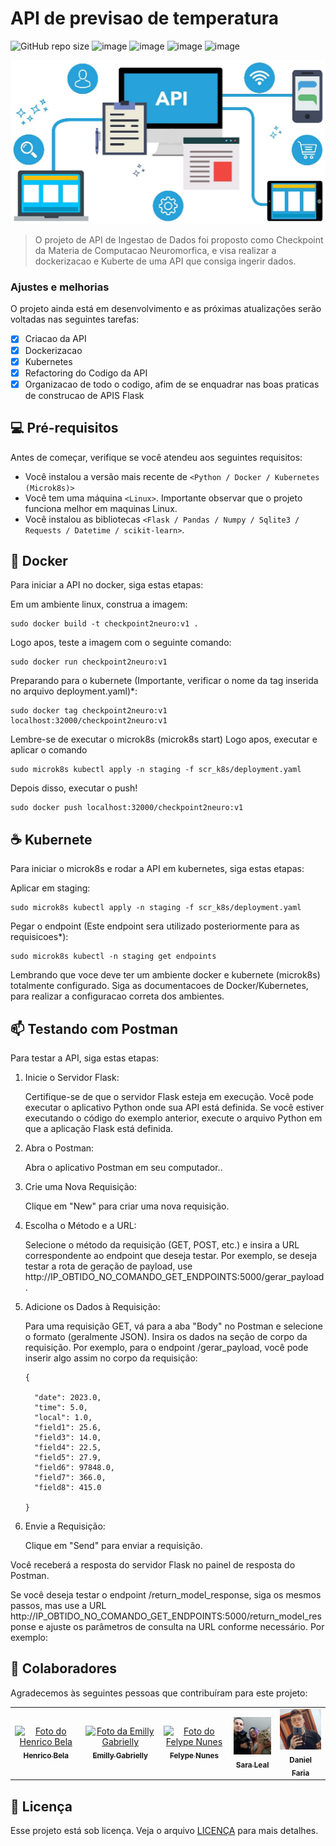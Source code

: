 # API de previsao de temperatura

![GitHub repo size](https://img.shields.io/github/repo-size/iuricode/README-template?style=for-the-badge)
![image](https://img.shields.io/badge/Python-3776AB?style=for-the-badge&logo=python&logoColor=white)
![image](https://img.shields.io/badge/Kubernetes-326DE6?style=for-the-badge&logo=kubernetes&logoColor=white)
![image](https://img.shields.io/badge/Docker-2496ED?style=for-the-badge&logo=docker&logoColor=white)
![image](https://img.shields.io/badge/Flask-000000?style=for-the-badge&logo=flask&logoColor=white)

<img src="imgs/imagem.png" alt="API">

> O projeto de API de Ingestao de Dados foi proposto como Checkpoint da Materia de Computacao Neuromorfica, e visa realizar a dockerizacao e Kuberte de uma API que consiga ingerir dados.

### Ajustes e melhorias

O projeto ainda está em desenvolvimento e as próximas atualizações serão voltadas nas seguintes tarefas:

- [x] Criacao da API
- [x] Dockerizacao
- [x] Kubernetes
- [x] Refactoring do Codigo da API
- [x] Organizacao de todo o codigo, afim de se enquadrar nas boas praticas de construcao de APIS Flask

## 💻 Pré-requisitos

Antes de começar, verifique se você atendeu aos seguintes requisitos:

* Você instalou a versão mais recente de `<Python / Docker / Kubernetes (Microk8s)>`
* Você tem uma máquina `<Linux>`. Importante observar que o projeto funciona melhor em maquinas Linux.
* Você instalou as bibliotecas `<Flask / Pandas / Numpy / Sqlite3 / Requests / Datetime / scikit-learn>`.

## 🚀 Docker

Para iniciar a API no docker, siga estas etapas:

Em um ambiente linux, construa a imagem:
```
sudo docker build -t checkpoint2neuro:v1 .
```

Logo apos, teste a imagem com o seguinte comando:
```
sudo docker run checkpoint2neuro:v1
```

Preparando para o kubernete (Importante, verificar o nome da tag inserida no arquivo deployment.yaml)*:
```
sudo docker tag checkpoint2neuro:v1 localhost:32000/checkpoint2neuro:v1
```

Lembre-se de executar o microk8s (microk8s start)
Logo apos, executar e aplicar o comando 

```
sudo microk8s kubectl apply -n staging -f scr_k8s/deployment.yaml
```

Depois disso, executar o push!
```
sudo docker push localhost:32000/checkpoint2neuro:v1
```



## ☕ Kubernete

Para iniciar o microk8s e rodar a API em kubernetes, siga estas etapas:

Aplicar em staging:
```
sudo microk8s kubectl apply -n staging -f scr_k8s/deployment.yaml
```

Pegar o endpoint (Este endpoint sera utilizado posteriormente para as requisicoes*):
```
sudo microk8s kubectl -n staging get endpoints
```

Lembrando que voce deve ter um ambiente docker e kubernete (microk8s) totalmente configurado. Siga as documentacoes de Docker/Kubernetes, para realizar a configuracao correta dos ambientes.

## 📫 Testando com Postman

Para testar a API, siga estas etapas:

1. Inicie o Servidor Flask:

    Certifique-se de que o servidor Flask esteja em execução. Você pode executar o aplicativo Python onde sua API está definida. Se você estiver executando o código do exemplo anterior, execute o arquivo Python em que a aplicação Flask está definida.


2. Abra o Postman:

    Abra o aplicativo Postman em seu computador..


3. Crie uma Nova Requisição: 

    Clique em "New" para criar uma nova requisição.


4. Escolha o Método e a URL:

    Selecione o método da requisição (GET, POST, etc.) e insira a URL correspondente ao endpoint que deseja testar. Por exemplo, se deseja testar a rota de geração de payload, use http://IP_OBTIDO_NO_COMANDO_GET_ENDPOINTS:5000/gerar_payload.


5. Adicione os Dados à Requisição:

    Para uma requisição GET, vá para a aba "Body" no Postman e selecione o formato (geralmente JSON). Insira os dados na seção de corpo da requisição. Por exemplo, para o endpoint /gerar_payload, você pode inserir algo assim no corpo da requisição:
    ```
    {
        
      "date": 2023.0,
      "time": 5.0,
      "local": 1.0,
      "field1": 25.6,
      "field3": 14.0,
      "field4": 22.5,
      "field5": 27.9,
      "field6": 97848.0,
      "field7": 366.0,
      "field8": 415.0
 
    }

    ```


6. Envie a Requisição:

    Clique em "Send" para enviar a requisição.


Você receberá a resposta do servidor Flask no painel de resposta do Postman.

Se você deseja testar o endpoint /return_model_response, siga os mesmos passos, mas use a URL http://IP_OBTIDO_NO_COMANDO_GET_ENDPOINTS:5000/return_model_response e ajuste os parâmetros de consulta na URL conforme necessário. Por exemplo:



## 🤝 Colaboradores

Agradecemos às seguintes pessoas que contribuíram para este projeto:

<table>
  <tr>
    <td align="center">
      <a href="#">
        <img src="https://avatars.githubusercontent.com/u/69468384?s=400&u=345cc4cd7eb2af9d149ebdbdfd4b05bb115c17e2&v=4" width="100px;" alt="Foto do Henrico Bela"/><br>
        <sub>
          <b>Henrico Bela</b>
        </sub>
      </a>
    </td>
    <td align="center">
      <a href="#">
        <img src="https://avatars.githubusercontent.com/u/104632698?v=4" width="100px;" alt="Foto da Emilly Gabrielly"/><br>
        <sub>
          <b>Emilly Gabrielly</b>
        </sub>
      </a>
    </td>
    <td align="center">
      <a href="#">
        <img src="https://avatars.githubusercontent.com/u/101263522?v=4" width="100px;" alt="Foto do Felype Nunes"/><br>
        <sub>
          <b>Felype Nunes</b>
        </sub>
      </a>
    </td>
    <td align="center">
      <a href="#">
        <img src="imgs/sara.jpg" width="100px;" alt="Foto da Sara Leal"/><br>
        <sub>
          <b>Sara Leal</b>
        </sub>
      </a>
    </td>
    <td align="center">
      <a href="#">
        <img src="imgs/dani.jpg" width="100px;" alt="Foto do Daniel Faria"/><br>
        <sub>
          <b>Daniel Faria</b>
        </sub>
      </a>
    </td>
  </tr>
</table>

## 📝 Licença

Esse projeto está sob licença. Veja o arquivo [LICENÇA](LICENSE.md) para mais detalhes.
